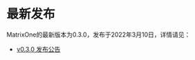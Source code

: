 # **最新发布** 

MatrixOne的最新版本为0.3.0，发布于2022年3月10日，详情请见：  

* [v0.3.0 发布公告](../Release-Notes/v0.3.0.md)
